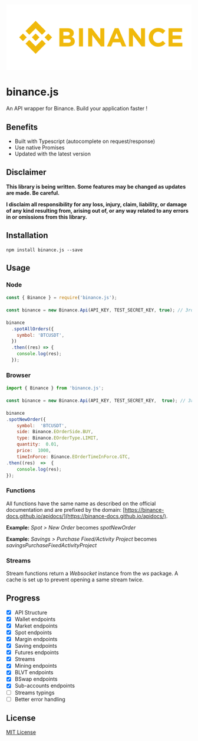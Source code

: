 ![Logo Binance](./docs/logo_binance.png)

# binance.js

An API wrapper for Binance. Build your application faster !

## Benefits

- Built with Typescript (autocomplete on request/response)
- Use native Promises
- Updated with the latest version

## Disclaimer

**This library is being written. Some features may be changed as updates are made. Be careful.**

**I disclaim all responsibility for any loss, injury, claim, liability, or damage of any kind resulting from, arising out of, or any way related to any errors in or omissions from this library.**

## Installation

    npm install binance.js --save

## Usage

### Node

```js
const { Binance } = require('binance.js');

const binance = new Binance.Api(API_KEY, TEST_SECRET_KEY, true); // 3rd parameter is testMode. Set explicitly to false if you want to use Live API.

binance
  .spotAllOrders({
    symbol: 'BTCUSDT',
  })
  .then((res) => {
    console.log(res);
  });
```

### Browser

```js
import { Binance } from 'binance.js';

const binance = new Binance.Api(API_KEY, TEST_SECRET_KEY,  true); // 3rd parameter is testMode. Set explicitly to false if you want to use Live API.

binance
.spotNewOrder({
	symbol:  'BTCUSDT',
	side: Binance.EOrderSide.BUY,
	type: Binance.EOrderType.LIMIT,
	quantity:  0.01,
	price:  1000,
	timeInForce: Binance.EOrderTimeInForce.GTC,
.then((res)  =>  {
	console.log(res);
});
```

### Functions

All functions have the same name as described on the official documentation and are prefixed by the domain: [https://binance-docs.github.io/apidocs/](https://binance-docs.github.io/apidocs/).

**Example:** _Spot > New Order_ becomes _spotNewOrder_

**Example:** _Savings > Purchase Fixed/Activity Project_ becomes _savingsPurchaseFixedActivityProject_

### Streams

Stream functions return a _Websocket_ instance from the _ws_ package. A cache is set up to prevent opening a same stream twice.

## Progress

- [x] API Structure
- [x] Wallet endpoints
- [x] Market endpoints
- [x] Spot endpoints
- [x] Margin endpoints
- [x] Saving endpoints
- [x] Futures endpoints
- [x] Streams
- [x] Mining endpoints
- [x] BLVT endpoints
- [x] BSwap endpoints
- [x] Sub-accounts endpoints
- [ ] Streams typings
- [ ] Better error handling

## License

[MIT License](LICENSE)
